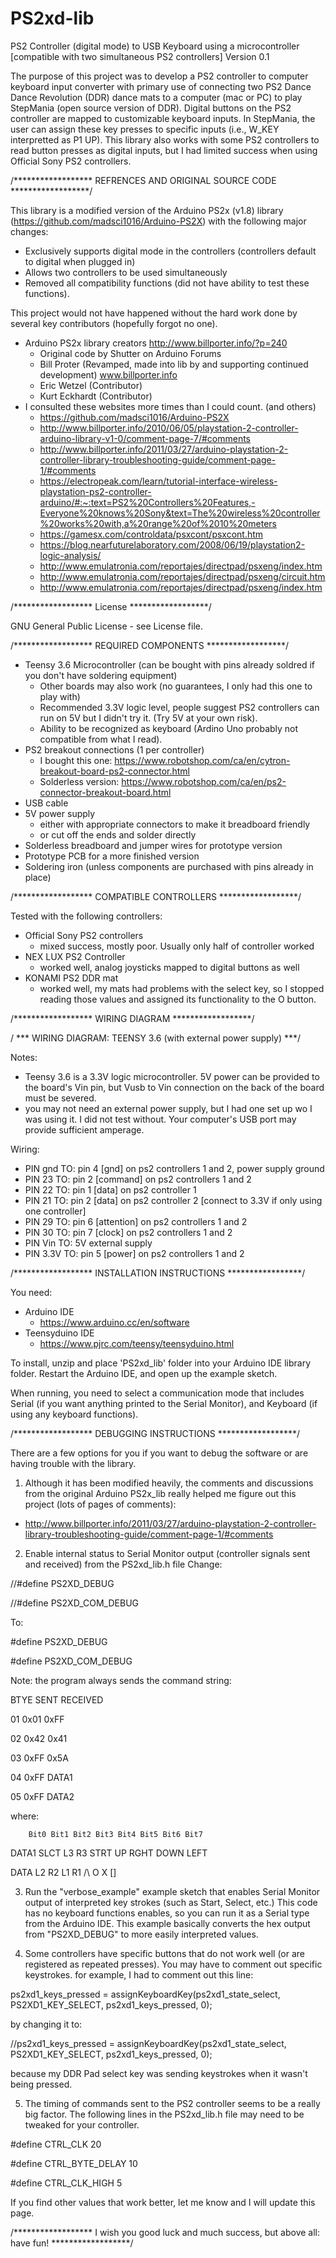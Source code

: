 # PS2xd-lib
PS2 Controller (digital mode) to USB Keyboard using a microcontroller [compatible with two simultaneous PS2 controllers]
Version 0.1

The purpose of this project was to develop a PS2 controller to computer keyboard input converter with primary use of connecting two PS2 Dance Dance Revolution (DDR) dance mats to a computer (mac or PC) to play StepMania (open source version of DDR).  Digital buttons on the  PS2 controller are mapped to customizable keyboard inputs. In StepMania, the user can assign these key presses to specific inputs (i.e., W_KEY interpretted as P1 UP). This library also works with some PS2 controllers to read button presses as digital inputs, but I had limited success when using Official Sony PS2 controllers. 

/****************** REFRENCES AND ORIGINAL SOURCE CODE ******************/

This library is a modified version of the Arduino PS2x (v1.8) library (https://github.com/madsci1016/Arduino-PS2X) with the following major changes:
- Exclusively supports digital mode in the controllers (controllers default to digital when plugged in)
- Allows two controllers to be used simultaneously
- Removed all compatibility functions (did not have ability to test these functions).

This project would not have happened without the hard work done by several key contributors (hopefully forgot no one).
- Arduino PS2x library creators http://www.billporter.info/?p=240
  - Original code by Shutter on Arduino Forums
  - Bill Proter (Revamped, made into lib by and supporting continued development) www.billporter.info
  - Eric Wetzel (Contributor)
  - Kurt Eckhardt (Contributor)
- I consulted these websites more times than I could count. (and others)
  - https://github.com/madsci1016/Arduino-PS2X
  - http://www.billporter.info/2010/06/05/playstation-2-controller-arduino-library-v1-0/comment-page-7/#comments
  - http://www.billporter.info/2011/03/27/arduino-playstation-2-controller-library-troubleshooting-guide/comment-page-1/#comments
  - https://electropeak.com/learn/tutorial-interface-wireless-playstation-ps2-controller-arduino/#:~:text=PS2%20Controllers%20Features,-Everyone%20knows%20Sony&text=The%20wireless%20controller%20works%20with,a%20range%20of%2010%20meters
  - https://gamesx.com/controldata/psxcont/psxcont.htm
  - https://blog.nearfuturelaboratory.com/2008/06/19/playstation2-logic-analysis/
  - http://www.emulatronia.com/reportajes/directpad/psxeng/index.htm
  - http://www.emulatronia.com/reportajes/directpad/psxeng/circuit.htm
  - http://www.emulatronia.com/reportajes/directpad/psxeng/index.htm 

/****************** License ******************/

GNU General Public License - see License file.

/****************** REQUIRED COMPONENTS ******************/

- Teensy 3.6 Microcontroller (can be bought with pins already soldred if you don't have soldering equipment)
  - Other boards may also work (no guarantees, I only had this one to play with)
  - Recommended 3.3V logic level, people suggest PS2 controllers can run on 5V but I didn't try it. (Try 5V at your own risk).
  - Ability to be recognized as keyboard (Ardino Uno probably not compatible from what I read).
- PS2 breakout connections (1 per controller)
  - I bought this one: https://www.robotshop.com/ca/en/cytron-breakout-board-ps2-connector.html
  - Solderless version: https://www.robotshop.com/ca/en/ps2-connector-breakout-board.html
- USB cable
- 5V power supply 
  - either with appropriate connectors to make it breadboard friendly
  - or cut off the ends and solder directly
- Solderless breadboard and jumper wires for prototype version
- Prototype PCB for a more finished version
- Soldering iron (unless components are purchased with pins already in place)

/****************** COMPATIBLE CONTROLLERS ******************/

Tested with the following controllers:
- Official Sony PS2 controllers
  - mixed success, mostly poor. Usually only half of controller worked
- NEX LUX PS2 Controller
  - worked well, analog joysticks mapped to digital buttons as well
- KONAMI PS2 DDR mat
  - worked well, my mats had problems with the select key, so I stopped reading those values and assigned its functionality to the O button.

/****************** WIRING DIAGRAM ******************/

/ *** WIRING DIAGRAM: TEENSY 3.6 (with external power supply) ***/

Notes: 
- Teensy 3.6 is a 3.3V logic microcontroller. 5V power can be provided to the board's Vin pin, but Vusb to Vin connection on the back of the board must be severed.
- you may not need an external power supply, but I had one set up wo I was using it. I did not test without. Your computer's USB port may provide sufficient amperage.

Wiring:
- PIN gnd TO: pin 4 [gnd] on ps2 controllers 1 and 2, power supply ground
- PIN 23 TO: pin 2 [command] on ps2 controllers 1 and 2
- PIN 22 TO: pin 1 [data] on ps2 controller 1
- PIN 21 TO: pin 2 [data] on ps2 controller 2 [connect to 3.3V if only using one controller]
- PIN 29 TO: pin 6 [attention] on ps2 controllers 1 and 2
- PIN 30 TO: pin 7 [clock] on ps2 controllers 1 and 2
- PIN Vin TO: 5V external supply
- PIN 3.3V TO: pin 5 [power] on ps2 controllers 1 and 2

/****************** INSTALLATION INSTRUCTIONS *****************/

You need:
- Arduino IDE
  - https://www.arduino.cc/en/software
- Teensyduino IDE 
  - https://www.pjrc.com/teensy/teensyduino.html

To install, unzip and place 'PS2xd_lib' folder into your Arduino IDE library folder.
Restart the Arduino IDE, and open up the example sketch. 

When running, you need to select a communication mode that includes Serial (if you want anything printed to the Serial Monitor), and Keyboard (if using any keyboard functions).


/****************** DEBUGGING INSTRUCTIONS ******************/

There are a few options for you if you want to debug the software or are having trouble with the library.

1. Although it has been modified heavily, the comments and discussions from the original Arduino PS2x_lib really helped me figure out this project (lots of pages of comments):
  - http://www.billporter.info/2011/03/27/arduino-playstation-2-controller-library-troubleshooting-guide/comment-page-1/#comments

2. Enable internal status to Serial Monitor output (controller signals sent and received) from the PS2xd_lib.h file
Change: 

//#define PS2XD_DEBUG

//#define PS2XD_COM_DEBUG

To:

#define PS2XD_DEBUG

#define PS2XD_COM_DEBUG


Note: the program always sends the command string: 

BTYE    SENT  RECEIVED

 01     0x01    0xFF
 
 02     0x42    0x41
 
 03     0xFF    0x5A   
 
 04     0xFF    DATA1   
 
 05     0xFF    DATA2   
 
where: 

        Bit0 Bit1 Bit2 Bit3 Bit4 Bit5 Bit6 Bit7
        
DATA1   SLCT  L3   R3  STRT UP   RGHT DOWN LEFT

DATA     L2   R2    L1  R1   /\   O    X    []

3. Run the "verbose_example" example sketch that enables Serial Monitor output of interpreted key strokes (such as Start, Select, etc.)
This code has no keyboard functions enables, so you can run it as a Serial type from the Arduino IDE.
This example basically converts the hex output from "PS2XD_DEBUG" to more easily interpreted values.

4. Some controllers have specific buttons that do not work well (or are registered as repeated presses). You may have to comment out specific keystrokes.
for example, I had to comment out this line:

ps2xd1_keys_pressed = assignKeyboardKey(ps2xd1_state_select,    PS2XD1_KEY_SELECT,      ps2xd1_keys_pressed, 0);

by changing it to:

//ps2xd1_keys_pressed = assignKeyboardKey(ps2xd1_state_select,    PS2XD1_KEY_SELECT,      ps2xd1_keys_pressed, 0);

because my DDR Pad select key was sending keystrokes when it wasn't being pressed.

5. The timing of commands sent to the PS2 controller seems to be a really big factor. The following lines in the PS2xd_lib.h file may need to be tweaked for your controller.

  #define CTRL_CLK        20
  
  #define CTRL_BYTE_DELAY 10
  
  #define CTRL_CLK_HIGH   5
  
  If you find other values that work better, let me know and I will update this page.


/****************** I wish you good luck and much success, but above all: have fun! ******************/
